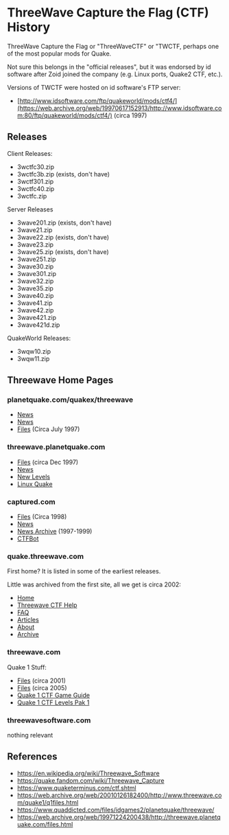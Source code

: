 # ThreeWave Capture the Flag (CTF) History

ThreeWave Capture the Flag or "ThreeWaveCTF" or "TWCTF, perhaps one of the most popular mods for Quake.

Not sure this belongs in the "official releases", but it was endorsed by id software after Zoid joined the company (e.g. Linux ports, Quake2 CTF, etc.).

Versions of TWCTF were hosted on id software's FTP server:

* [http://www.idsoftware.com/ftp/quakeworld/mods/ctf4/](https://web.archive.org/web/19970617152913/http://www.idsoftware.com:80/ftp/quakeworld/mods/ctf4/) (circa 1997)

## Releases

Client Releases:

* 3wctfc30.zip
* 3wctfc3b.zip (exists, don't have)
* 3wctf301.zip
* 3wctfc40.zip
* 3wctfc.zip

Server Releases

* 3wave201.zip (exists, don't have)
* 3wave21.zip
* 3wave22.zip (exists, don't have)
* 3wave23.zip
* 3wave25.zip (exists, don't have)
* 3wave251.zip
* 3wave30.zip
* 3wave301.zip
* 3wave32.zip
* 3wave35.zip
* 3wave40.zip
* 3wave41.zip
* 3wave42.zip
* 3wave421.zip
* 3wave421d.zip

QuakeWorld Releases:

* 3wqw10.zip
* 3wqw11.zip


## Threewave Home Pages

### planetquake.com/quakex/threewave

* [News](https://web.archive.org/web/19970309225445/http://www.planetquake.com:80/quakex/threewave/index.shtm)
* [News](https://web.archive.org/web/19970611034240/http://www.planetquake.com:80/quakex/threewave/index.htm)
* [Files](https://web.archive.org/web/19970610153232/http://www.planetquake.com:80/quakex/threewave/files.html) (Circa July 1997)

### threewave.planetquake.com

* [Files](https://web.archive.org/web/19971224200438/http://threewave.planetquake.com:80/files.html) (circa Dec 1997)
* [News](https://web.archive.org/web/19971224200559/http://threewave.planetquake.com:80/index.htm)
* [New Levels](https://web.archive.org/web/19971224200620/http://threewave.planetquake.com:80/newstuff/index.html)
* [Linux Quake](https://web.archive.org/web/19971224200513/http://threewave.planetquake.com/linux/)

### captured.com

* [Files](https://web.archive.org/web/19981206220525/http://captured.com/threewave/files.html) (Circa 1998)
* [News](https://web.archive.org/web/19981111185040/http://www.captured.com:80/)
* [News Archive](https://web.archive.org/web/19991008110212fw/http://www.captured.com/archive/archives.htm) (1997-1999)
* [CTFBot](https://web.archive.org/web/19981202043059/http://www.captured.com:80/bot/)

### quake.threewave.com

First home? It is listed in some of the earliest releases.

Little was archived from the first site, all we get is circa 2002:

* [Home](https://web.archive.org/web/20021010135031/http://quake.threewave.com:80/index.html)
* [Threewave CTF Help](https://web.archive.org/web/20021010171401/http://quake.threewave.com:80/help.html)
* [FAQ](https://web.archive.org/web/20021010164823/http://quake.threewave.com:80/faq.html)
* [Articles](https://web.archive.org/web/20021010161421/http://quake.threewave.com:80/articles.html)
* [About](https://web.archive.org/web/20020804221033/http://quake.threewave.com:80/about.html)
* [Archive](https://web.archive.org/web/20020804222158/http://quake.threewave.com:80/archive/)

### threewave.com

Quake 1 Stuff:

* [Files](https://web.archive.org/web/20010126182400/http://www.threewave.com:80/quake1/q1files.html) (circa 2001)
* [Files](https://web.archive.org/web/20050307062601if_/http://www.threewave.com/quake1/q1files.html) (circa 2005)
* [Quake 1 CTF Game Guide](https://web.archive.org/web/20010126185100/http://www.threewave.com:80/quake1/q1gg.html)
* [Quake 1 CTF Levels Pak 1 ](https://web.archive.org/web/20010126193500/http://www.threewave.com:80/quake1/q1pak1.html)

### threewavesoftware.com

nothing relevant

## References

* https://en.wikipedia.org/wiki/Threewave_Software
* https://quake.fandom.com/wiki/Threewave_Capture
* https://www.quaketerminus.com/ctf.shtml
* https://web.archive.org/web/20010126182400/http://www.threewave.com/quake1/q1files.html
* https://www.quaddicted.com/files/idgames2/planetquake/threewave/
* https://web.archive.org/web/19971224200438/http://threewave.planetquake.com/files.html


